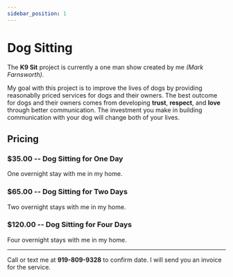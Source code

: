 ```yaml
---
sidebar_position: 1
---
```

# Dog Sitting
The **K9 Sit** project is currently a one man show created by me
*(Mark Farnsworth)*.

My goal with this project is to improve the lives of dogs by providing
reasonablly priced services for dogs and their owners. The best outcome for
dogs and their owners comes from developing **trust**, **respect**, and
**love** through better communication. The investment you make in building
communication with your dog will change both of your lives.

## Pricing

### $35.00 -- Dog Sitting for One Day
One overnight stay with me in my home.

### $65.00 -- Dog Sitting for Two Days
Two overnight stays with me in my home.

### $120.00 -- Dog Sitting for Four Days
Four overnight stays with me in my home.

<hr/>

Call or text me at **919-809-9328** to confirm date. I will send you an invoice for the service.
